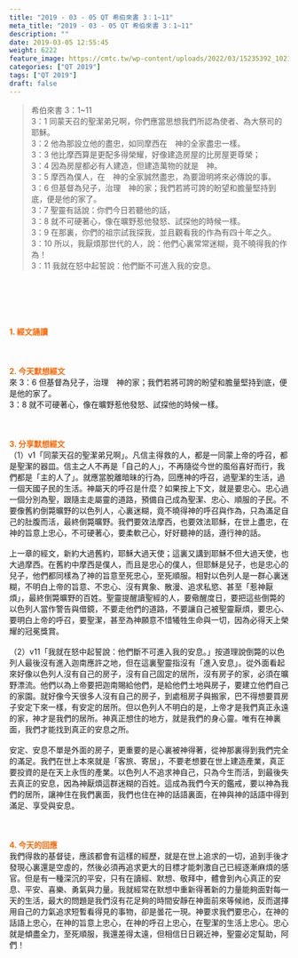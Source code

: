 ```yaml
---
title: "2019 - 03 - 05 QT 希伯來書 3：1~11"
meta_title: "2019 - 03 - 05 QT 希伯來書 3：1~11"
description: ""
date: 2019-03-05 12:55:45
weight: 6222
feature_image: https://cmtc.tw/wp-content/uploads/2022/03/15235392_10211799862337740_180693556567566654_o-1.webp
categories: ["QT 2019"]
tags: ["QT 2019"]
draft: false
---
```


<blockquote>希伯來書 3：1~11<br />
3：1 同蒙天召的聖潔弟兄啊，你們應當思想我們所認為使者、為大祭司的耶穌。<br />
3：2 他為那設立他的盡忠，如同摩西在　神的全家盡忠一樣。<br />
3：3 他比摩西算是更配多得榮耀，好像建造房屋的比房屋更尊榮；<br />
3：4 因為房屋都必有人建造，但建造萬物的就是　神。<br />
3：5 摩西為僕人，在　神的全家誠然盡忠，為要證明將來必傳說的事。<br />
3：6 但基督為兒子，治理　神的家；我們若將可誇的盼望和膽量堅持到底，便是他的家了。<br />
3：7 聖靈有話說：你們今日若聽他的話，<br />
3：8 就不可硬著心，像在曠野惹他發怒、試探他的時候一樣。<br />
3：9 在那裏，你們的祖宗試我探我，並且觀看我的作為有四十年之久。<br />
3：10 所以，我厭煩那世代的人，說：他們心裏常常迷糊，竟不曉得我的作為！<br />
3：11 我就在怒中起誓說：他們斷不可進入我的安息。</blockquote><br />
&nbsp;<br />
<br />
&nbsp;<br />
<br />
<span style="color: #ff6600;"><strong>1. </strong><strong>經文誦讀</strong></span><br />
<br />
<span style="color: #ff6600;"><strong> </strong></span><br />
<br />
<span style="color: #ff6600;"><strong>2. 今天默想</strong><strong>經文<br />
</strong></span>來 3：6 但基督為兒子，治理　神的家；我們若將可誇的盼望和膽量堅持到底，便是他的家了。<br />
3：8 就不可硬著心，像在曠野惹他發怒、試探他的時候一樣。<br />
<br />
&nbsp;<br />
<br />
<span style="color: #ff6600;"><strong>3. 分享默想經文<br />
</strong></span>（1）v1「同蒙天召的聖潔弟兄啊」。凡信主得救的人，都是一同蒙上帝的呼召，都是聖潔的器皿。信主之人不再是「自己的人」，不再隨從今世的風俗喜好而行，我們都是「主的人了」。就應當脫離暗昧的行為，回應神的呼召，過聖潔的生活，過一個天國子民的生活。神屬天的呼召是什麼？如果按上下文，就是要忠心。忠心過一個分別為聖，跟隨主走屬靈的道路，預備自己成為聖潔、忠心、順服的子民。不要像舊約倒斃曠野的以色列人，心裏迷糊，竟不曉得神的呼召與作為，只為滿足自己的肚腹而活，最終倒斃曠野。我們要效法摩西，也要效法耶穌，在世上盡忠，在神的旨意上忠心，不可硬著心，要柔軟己心，好好聽神的話，遵行神的話。<br />
<br />
上一章的經文，新約大過舊約，耶穌大過天使；這裏又講到耶穌不但大過天使，也大過摩西。在舊約中摩西是僕人，而且是忠心的僕人，但耶穌是兒子，也是忠心的兒子，他們都同樣為了神的旨意至死忠心，至死順服。相對以色列人是一群心裏迷糊，不明白上帝的旨意、不忠心、沒有異象、散漫、追求私慾、甚至「惹神厭煩」，最終倒斃曠野的百姓。聖靈提醒讀聖經的人，要儆醒度日，要把這些倒斃的以色列人當作警告與借鏡，不要走他們的道路，不要讓自己被聖靈厭煩，要忠心、要明白上帝的呼召，要聖潔，甚至為神願意不惜犧牲生命與一切，因為必得天上榮耀的冠冕獎賞。<br />
<br />
（2）v11「我就在怒中起誓說：他們斷不可進入我的安息。」按道理說倒斃的以色列人最後沒有進入迦南應許之地，但在這裏聖靈指沒有「進入安息」。從外面看起來好像以色列人沒有自己的房子，沒有自己固定的居所，沒有房子的家，必須在曠野漂流。他們以為上帝要把迦南賜給他們，是給他們土地與房子，要建立他們自己的家園。就好像今天很多人沒有自己的房子，到處租房子與搬家，巴不得想要買房子安定下來一樣，有安定的居所。但以色列人不明白的是，上帝才是我們真正永遠的家，神才是我們的居所。神真正想住的地方，就是我們的身心靈。唯有在神裏面，我們才能找到真正的安息之所。<br />
<br />
安定、安息不單是外面的房子，更重要的是心裏被神得著，從神那裏得到我們完全的滿足。我們在世上本來就是「客旅、寄居」，不要老想要在世上建造產業，真正要投資的是在天上永恆的產業。以色列人不追求神自己，只為今生而活，到最後失去真正的安息，因為神厭煩這群迷糊的百姓。這成為我們今天的鑑戒，要以神為我們的居所，讓神住在我們裏面，我們也住在神的話語裏面，在神與神的話語中得到滿足、享受與安息。<br />
<br />
&nbsp;<br />
<br />
<span style="color: #ff6600;"><strong>4. 今天的回應<br />
</strong></span>我們得救的基督徒，應該都會有這樣的經歷，就是在世上追求的一切，追到手後才發現心裏還是空虛的，然後必須再追求更大的目標才能刺激自己已經逐漸麻煩的感官。但是有一種深沉的平安，只有在讀經、默想、敬拜中，體會到內心真正的安息、平安、喜樂、勇氣與力量。我就經常在默想中重新得著新的力量能夠面對每一天的生活，最大的問題是我們沒有花足夠的時間安靜在神面前來等候祂，反而選擇用自己的力氣追求短暫看得見的事物，卻是曇花一現。神要求我們要忠心，在神的話語上忠心，在神的旨意上忠心，在神的呼召上忠心，在聖潔的生活上忠心。忠心就是傾盡全力，至死順服，我還差得太遠，但相信日日親近神，聖靈必定幫助，阿們！<br />
<br />
&nbsp;
        